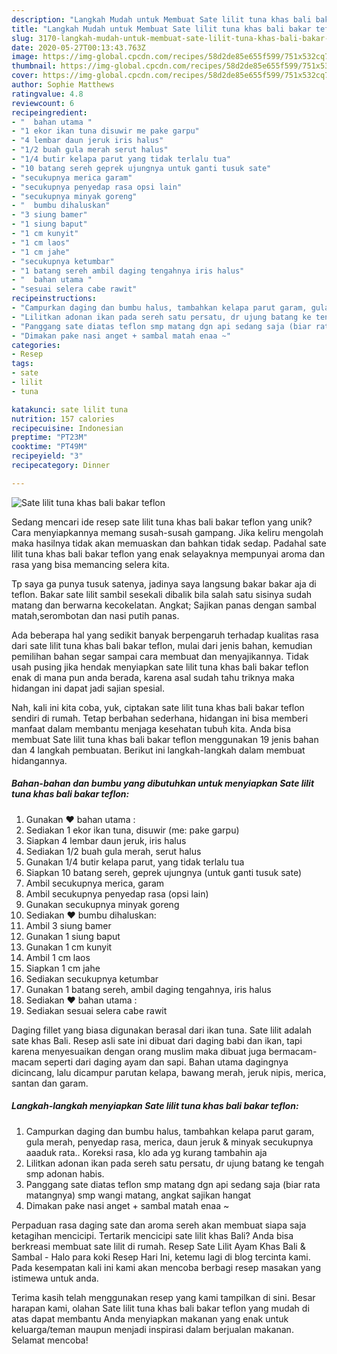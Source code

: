 ```yaml
---
description: "Langkah Mudah untuk Membuat Sate lilit tuna khas bali bakar teflon yang Enak Banget"
title: "Langkah Mudah untuk Membuat Sate lilit tuna khas bali bakar teflon yang Enak Banget"
slug: 3170-langkah-mudah-untuk-membuat-sate-lilit-tuna-khas-bali-bakar-teflon-yang-enak-banget
date: 2020-05-27T00:13:43.763Z
image: https://img-global.cpcdn.com/recipes/58d2de85e655f599/751x532cq70/sate-lilit-tuna-khas-bali-bakar-teflon-foto-resep-utama.jpg
thumbnail: https://img-global.cpcdn.com/recipes/58d2de85e655f599/751x532cq70/sate-lilit-tuna-khas-bali-bakar-teflon-foto-resep-utama.jpg
cover: https://img-global.cpcdn.com/recipes/58d2de85e655f599/751x532cq70/sate-lilit-tuna-khas-bali-bakar-teflon-foto-resep-utama.jpg
author: Sophie Matthews
ratingvalue: 4.8
reviewcount: 6
recipeingredient:
- "  bahan utama "
- "1 ekor ikan tuna disuwir me pake garpu"
- "4 lembar daun jeruk iris halus"
- "1/2 buah gula merah serut halus"
- "1/4 butir kelapa parut yang tidak terlalu tua"
- "10 batang sereh geprek ujungnya untuk ganti tusuk sate"
- "secukupnya merica garam"
- "secukupnya penyedap rasa opsi lain"
- "secukupnya minyak goreng"
- "  bumbu dihaluskan"
- "3 siung bamer"
- "1 siung baput"
- "1 cm kunyit"
- "1 cm laos"
- "1 cm jahe"
- "secukupnya ketumbar"
- "1 batang sereh ambil daging tengahnya iris halus"
- "  bahan utama "
- "sesuai selera cabe rawit"
recipeinstructions:
- "Campurkan daging dan bumbu halus, tambahkan kelapa parut garam, gula merah, penyedap rasa, merica, daun jeruk &amp; minyak secukupnya aaaduk rata.. Koreksi rasa, klo ada yg kurang tambahin aja"
- "Lilitkan adonan ikan pada sereh satu persatu, dr ujung batang ke tengah smp adonan habis."
- "Panggang sate diatas teflon smp matang dgn api sedang saja (biar rata matangnya) smp wangi matang, angkat sajikan hangat"
- "Dimakan pake nasi anget + sambal matah enaa ~"
categories:
- Resep
tags:
- sate
- lilit
- tuna

katakunci: sate lilit tuna 
nutrition: 157 calories
recipecuisine: Indonesian
preptime: "PT23M"
cooktime: "PT49M"
recipeyield: "3"
recipecategory: Dinner

---
```



![Sate lilit tuna khas bali bakar teflon](https://img-global.cpcdn.com/recipes/58d2de85e655f599/751x532cq70/sate-lilit-tuna-khas-bali-bakar-teflon-foto-resep-utama.jpg)

Sedang mencari ide resep sate lilit tuna khas bali bakar teflon yang unik? Cara menyiapkannya memang susah-susah gampang. Jika keliru mengolah maka hasilnya tidak akan memuaskan dan bahkan tidak sedap. Padahal sate lilit tuna khas bali bakar teflon yang enak selayaknya mempunyai aroma dan rasa yang bisa memancing selera kita.

Tp saya ga punya tusuk satenya, jadinya saya langsung bakar bakar aja di teflon. Bakar sate lilit sambil sesekali dibalik bila salah satu sisinya sudah matang dan berwarna kecokelatan. Angkat; Sajikan panas dengan sambal matah,serombotan dan nasi putih panas.

Ada beberapa hal yang sedikit banyak berpengaruh terhadap kualitas rasa dari sate lilit tuna khas bali bakar teflon, mulai dari jenis bahan, kemudian pemilihan bahan segar sampai cara membuat dan menyajikannya. Tidak usah pusing jika hendak menyiapkan sate lilit tuna khas bali bakar teflon enak di mana pun anda berada, karena asal sudah tahu triknya maka hidangan ini dapat jadi sajian spesial.


Nah, kali ini kita coba, yuk, ciptakan sate lilit tuna khas bali bakar teflon sendiri di rumah. Tetap berbahan sederhana, hidangan ini bisa memberi manfaat dalam membantu menjaga kesehatan tubuh kita. Anda bisa membuat Sate lilit tuna khas bali bakar teflon menggunakan 19 jenis bahan dan 4 langkah pembuatan. Berikut ini langkah-langkah dalam membuat hidangannya.

<!--inarticleads1-->

##### Bahan-bahan dan bumbu yang dibutuhkan untuk menyiapkan Sate lilit tuna khas bali bakar teflon:

1. Gunakan  ❤ bahan utama :
1. Sediakan 1 ekor ikan tuna, disuwir (me: pake garpu)
1. Siapkan 4 lembar daun jeruk, iris halus
1. Sediakan 1/2 buah gula merah, serut halus
1. Gunakan 1/4 butir kelapa parut, yang tidak terlalu tua
1. Siapkan 10 batang sereh, geprek ujungnya (untuk ganti tusuk sate)
1. Ambil secukupnya merica, garam
1. Ambil secukupnya penyedap rasa (opsi lain)
1. Gunakan secukupnya minyak goreng
1. Sediakan  ❤ bumbu dihaluskan:
1. Ambil 3 siung bamer
1. Gunakan 1 siung baput
1. Gunakan 1 cm kunyit
1. Ambil 1 cm laos
1. Siapkan 1 cm jahe
1. Sediakan secukupnya ketumbar
1. Gunakan 1 batang sereh, ambil daging tengahnya, iris halus
1. Sediakan  ❤ bahan utama :
1. Sediakan sesuai selera cabe rawit


Daging fillet yang biasa digunakan berasal dari ikan tuna. Sate lilit adalah sate khas Bali. Resep asli sate ini dibuat dari daging babi dan ikan, tapi karena menyesuaikan dengan orang muslim maka dibuat juga bermacam-macam seperti dari daging ayam dan sapi. Bahan utama dagingnya dicincang, lalu dicampur parutan kelapa, bawang merah, jeruk nipis, merica, santan dan garam. 

<!--inarticleads2-->

##### Langkah-langkah menyiapkan Sate lilit tuna khas bali bakar teflon:

1. Campurkan daging dan bumbu halus, tambahkan kelapa parut garam, gula merah, penyedap rasa, merica, daun jeruk &amp; minyak secukupnya aaaduk rata.. Koreksi rasa, klo ada yg kurang tambahin aja
1. Lilitkan adonan ikan pada sereh satu persatu, dr ujung batang ke tengah smp adonan habis.
1. Panggang sate diatas teflon smp matang dgn api sedang saja (biar rata matangnya) smp wangi matang, angkat sajikan hangat
1. Dimakan pake nasi anget + sambal matah enaa ~


Perpaduan rasa daging sate dan aroma sereh akan membuat siapa saja ketagihan mencicipi. Tertarik mencicipi sate lilit khas Bali? Anda bisa berkreasi membuat sate lilit di rumah. Resep Sate Lilit Ayam Khas Bali &amp; Sambal - Halo para koki Resep Hari Ini, ketemu lagi di blog tercinta kami. Pada kesempatan kali ini kami akan mencoba berbagi resep masakan yang istimewa untuk anda. 

Terima kasih telah menggunakan resep yang kami tampilkan di sini. Besar harapan kami, olahan Sate lilit tuna khas bali bakar teflon yang mudah di atas dapat membantu Anda menyiapkan makanan yang enak untuk keluarga/teman maupun menjadi inspirasi dalam berjualan makanan. Selamat mencoba!
